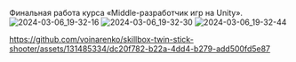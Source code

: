Финальная работа курса «Middle-разработчик игр на Unity».
![2024-03-06_19-32-16](https://github.com/voinarenko/skillbox-twin-stick-shooter/assets/131485334/6c8f01b0-785e-4018-bc8b-ff806c82e0a0)
![2024-03-06_19-32-30](https://github.com/voinarenko/skillbox-twin-stick-shooter/assets/131485334/78536693-2853-4a28-ab08-9c87ff5589a8)
![2024-03-06_19-32-44](https://github.com/voinarenko/skillbox-twin-stick-shooter/assets/131485334/ed8428d7-02d7-4fa2-a798-b1a7851b6130)


https://github.com/voinarenko/skillbox-twin-stick-shooter/assets/131485334/dc20f782-b22a-4dd4-b279-add500fd5e87

